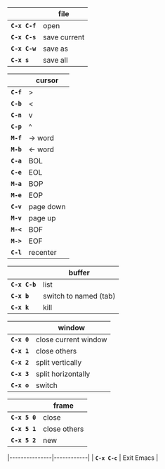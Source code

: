 
|	              | **file**                 |
|---------------|--------------------------|
| **`C-x C-f`** |	open                     |
| **`C-x C-s`** |	save current             |
| **`C-x C-w`** |	save as                  |
| **`C-x s`**   |	save all                 |

|               | **cursor** | 
|---------------|------------|
| **`C-f`**     | >          |
| **`C-b`**     | <          |
| **`C-n`**     | v          |
| **`C-p`**     | ^          |
| **`M-f`**     | -> word    |
| **`M-b`**     | <- word    |
| **`C-a`**     | BOL        |
| **`C-e`**     | EOL        |
| **`M-a`**     | BOP        |
| **`M-e`**     | EOP        |
| **`C-v`**     | page down  |
| **`M-v`**     | page up    |
| **`M-<`**     | BOF        |
| **`M->`**     | EOF        |
| **`C-l`**     | recenter   |


|               | **buffer**            |
|---------------|-----------------------|
| **`C-x C-b`** | list                  |
| **`C-x b`**   | switch to named (tab) |
| **`C-x k`**   | kill                  |

|             | **window**           |
|-------------|----------------------|
| **`C-x 0`** |	close current window |
| **`C-x 1`** |	close others         |
| **`C-x 2`** |	split vertically     |
| **`C-x 3`** |	split horizontally   |
| **`C-x o`** |	switch               |

|               | **frame**    |
|---------------|--------------|
| **`C-x 5 0`** |	close        |
| **`C-x 5 1`** |	close others |
| **`C-x 5 2`** |	new          |

|---------------|------------|
| **`C-x C-c`** |	Exit Emacs |
